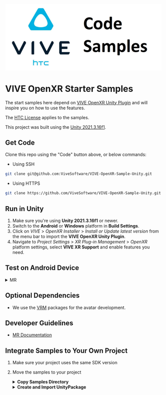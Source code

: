 ![Code Samples Banner](./Documentations/Medias/code_samples_banner.png "CodeSamples")

# VIVE OpenXR Starter Samples

The start samples here depend on [VIVE OpenXR Unity Plugin](https://developer.vive.com/resources/openxr/unity/) and will inspire you on how to use the features.

The [HTC License](./LICENSE) applies to the samples.

This project was built using the [Unity 2021.3.16f1](https://unity.com/download).

## Get Code

Clone this repo using the "Code" button above, or below commands:

- Using SSH
```sh
git clone git@github.com:ViveSoftware/VIVE-OpenXR-Sample-Unity.git
```

- Using HTTPS
```sh
git clone https://github.com/ViveSoftware/VIVE-OpenXR-Sample-Unity.git
```

## Run in Unity

1. Make sure you're using **Unity 2021.3.16f1** or newer.
2. Switch to the **Android** or **Windows** platform in **Build Settings**.
3. Click on *VIVE* > *OpenXR Installer* > *Install or Update latest version* from the menu bar to import the **VIVE OpenXR Unity Plugin**.
4. Navigate to *Project Settings* > *XR Plug-in Management* > *OpenXR* platform settings, select **VIVE XR Support** and enable features you need.

## Test on Android Device

<details>
<summary> MR </summary>

+	Set Build `Settings > Platform` to Android
+   Import [[Customizable Planet Shaders]](https://assetstore.unity.com/packages/vfx/shaders/customizable-planet-shaders-131872) package into project.
+	Set BaseScene as the starting scene
+	Check OpenXR in `Project Settings > XR Plug-in Management > Initialize XR on Startup`
+ In `File > Build Settings` click `Build And Run`
</details>

## Optional Dependencies

- We use the [VRM](https://github.com/vrm-c/UniVRM/releases) packages for the avatar development.


## Developer Guidelines
- [MR Documentation](https://github.com/ViveSoftware/VIVE-OpenXR-Sample-Unity/blob/main/Documentations/MR/JelbeeMR.md) 

## Integrate Samples to Your Own Project
1. Make sure your project uses the same SDK version
2. Move the samples to your project
   <details>
      <summary><b>Copy Samples Directory</b></summary>

      + Copy [Assets/CodeSamples](./Assets/CodeSamples) directory to your own project
    </details>
    <details>
      <summary><b>Create and Import UnityPackage</b></summary>

      1. Open VIVE-OpenXR-Sample-Unity project in Unity
      2. Right-click on [Assets/CodeSamples](./Assets/CodeSamples) and select <i>Export Package...</i>
      3. Save package in an easy location to retrieve
      4. Open your own project (where you want the samples to be added)
      5. Click on <i>Assets > Import Package > Custom Package...</i> from the menu bar
      6. Find the package we saved in step 3 and click <i>Open</i>
    </details>
